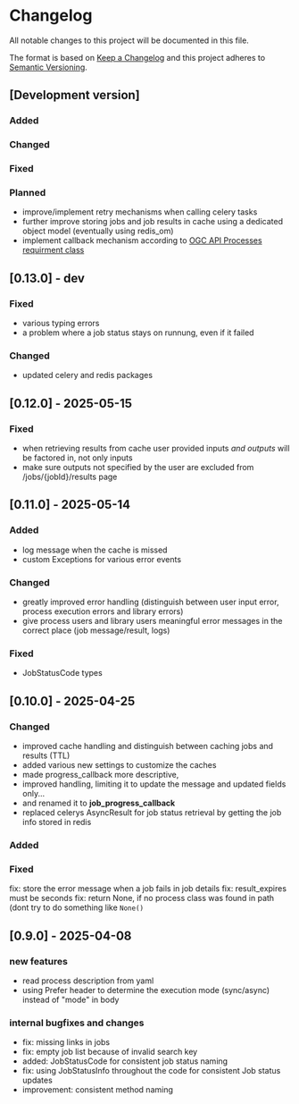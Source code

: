 # Changelog
All notable changes to this project will be documented in this file.

The format is based on [Keep a Changelog](http://keepachangelog.com/en/1.0.0/)
and this project adheres to [Semantic Versioning](http://semver.org/spec/v2.0.0.html).

## [Development version]

### Added

### Changed

### Fixed

### Planned
- improve/implement retry mechanisms when calling celery tasks
- further improve storing jobs and job results in cache using a dedicated object model (eventually using redis_om)
- implement callback mechanism according to [OGC API Processes requirment class](https://docs.ogc.org/is/18-062r2/18-062r2.html#toc52)

## [0.13.0] - dev

### Fixed
- various typing errors
- a problem where a job status stays on runnung, even if it failed

### Changed
- updated celery and redis packages

## [0.12.0] - 2025-05-15

### Fixed
- when retrieving results from cache user provided inputs *and outputs* will be factored in, not only inputs  
- make sure outputs not specified by the user are excluded from /jobs/{jobId}/results page

## [0.11.0] - 2025-05-14

### Added
- log message when the cache is missed
- custom Exceptions for various error events

### Changed
- greatly improved error handling (distinguish between user input error, process execution errors and library errors) 
- give process users and library users meaningful error messages in the correct place (job message/result, logs)


### Fixed
- JobStatusCode types

## [0.10.0] - 2025-04-25

### Changed
- improved cache handling and distinguish between caching jobs and results (TTL)
- added various new settings to customize the caches
- made progress_callback more descriptive,
- improved handling, limiting it to update the message and updated fields only...
- and renamed it to **job_progress_callback**
- replaced celerys AsyncResult for job status retrieval by getting the job info stored in redis

### Added

### Fixed
fix: store the error message when a job fails in job details
fix: result_expires must be seconds
fix: return None, if no process class was found in path (dont try to do something like  `None()`

## [0.9.0] - 2025-04-08

### new features
- read process description from yaml
- using Prefer header to determine the execution mode (sync/async) instead of "mode" in body
### internal bugfixes and changes
- fix: missing links in jobs
- fix: empty job list because of invalid search key
- added: JobStatusCode for consistent job status naming
- fix: using JobStatusInfo throughout the code for consistent Job status updates
- improvement: consistent method naming
